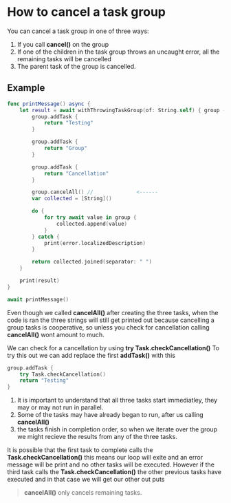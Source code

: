 # How to cancel a task group

You can cancel a task group in one of three ways:

1. If you call **cancel()** on the group
2. If one of the children in the task group throws an uncaught error, all the remaining tasks will be cancelled
3. The parent task of the group is cancelled. 

## Example

``` swift
func printMessage() async {
    let result = await withThrowingTaskGroup(of: String.self) { group -> String in
        group.addTask {
            return "Testing"
        }

        group.addTask {
            return "Group"
        }

        group.addTask {
            return "Cancellation"
        }

        group.cancelAll() //              <------
        var collected = [String]()

        do {
            for try await value in group {
                collected.append(value)
            }
        } catch {
            print(error.localizedDescription)
        }

        return collected.joined(separator: " ")
    }

    print(result)
}

await printMessage()
```

Even though we called **cancelAll()** after creating the three tasks, when the code is ran the three strings will still get printed out because cancelling a 
group tasks is cooperative, so unless you check for cancellation calling **cancelAll()** wont amount to much. 

We can check for a cancellation by using **try Task.checkCancellation()** To try this out we can add replace the first **addTask()** with this 

``` swift
group.addTask {
    try Task.checkCancellation()
    return "Testing"
}
```

1. It is important to understand that all three tasks start immediatley, they may or may not run in parallel.
2. Some of the tasks may have already began to run, after us calling **cancelAll()**
3. the tasks finish in completion order, so when we iterate over the group we might recieve the results from any of the three tasks. 

It is possible that the first task to complete calls the **Task.checkCancellation()** this means our loop will exite and an error message will be print and 
no other tasks will be executed. However if the third task calls the **Task.checkCancellation()** the other previous tasks have executed and in that case
we will get our other out puts

> **cancelAll()** only cancels remaining tasks. 








